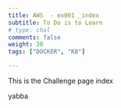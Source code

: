 ```yaml
---
title: AWS  - ex001 _index
subtitle: To Do is to Learn
# type: chal
comments: false
weight: 30
tags: ["DOCKER", "K8"]

---
```

This is the Challenge page
index

yabba